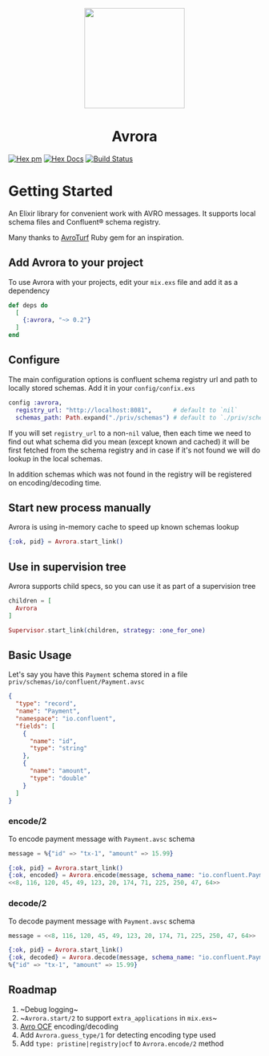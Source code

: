 <p align="center">
    <img id="avroraLogo" width=200 src="/assets/logo.png"/>
    <h1 align="center">Avrora</h1>
</p>

<span id="badges">

[![Hex pm](https://img.shields.io/hexpm/v/avrora.svg?style=flat)](https://hex.pm/packages/avrora)
[![Hex Docs](https://img.shields.io/badge/api-docs-blue.svg?style=flat)](https://hexdocs.pm/avrora)
[![Build Status](https://travis-ci.org/Strech/avrora.svg?branch=master)](https://travis-ci.org/Strech/avrora)

</span>

# Getting Started

An Elixir library for convenient work with AVRO messages.
It supports local schema files and Confluent® schema registry.

Many thanks to [AvroTurf](https://github.com/dasch/avro_turf) Ruby gem for an inspiration.

## Add Avrora to your project

To use Avrora with your projects, edit your `mix.exs` file and add it as a dependency

```elixir
def deps do
  [
    {:avrora, "~> 0.2"}
  ]
end
```

## Configure

The main configuration options is confluent schema registry url and path to
locally stored schemas. Add it in your `config/confix.exs`

```elixir
config :avrora,
  registry_url: "http://localhost:8081",      # default to `nil`
  schemas_path: Path.expand("./priv/schemas") # default to `./priv/schemas`
```

If you will set `registry_url` to a non-`nil` value, then each time we need to find
out what schema did you mean (except known and cached) it will be first fetched from the
schema registry and in case if it's not found we will do lookup in the local schemas.

In addition schemas which was not found in the registry
will be registered on encoding/decoding time.

## Start new process manually

Avrora is using in-memory cache to speed up known schemas lookup

```elixir
{:ok, pid} = Avrora.start_link()
```

## Use in supervision tree

Avrora supports child specs, so you can use it as part of a supervision tree

```elixir
children = [
  Avrora
]

Supervisor.start_link(children, strategy: :one_for_one)
```

## Basic Usage

Let's say you have this `Payment` schema stored in a file `priv/schemas/io/confluent/Payment.avsc`

```json
{
  "type": "record",
  "name": "Payment",
  "namespace": "io.confluent",
  "fields": [
    {
      "name": "id",
      "type": "string"
    },
    {
      "name": "amount",
      "type": "double"
    }
  ]
}
```

### encode/2

To encode payment message with `Payment.avsc` schema

```elixir
message = %{"id" => "tx-1", "amount" => 15.99}

{:ok, pid} = Avrora.start_link()
{:ok, encoded} = Avrora.encode(message, schema_name: "io.confluent.Payment")
<<8, 116, 120, 45, 49, 123, 20, 174, 71, 225, 250, 47, 64>>
```

### decode/2

To decode payment message with `Payment.avsc` schema

```elixir
message = <<8, 116, 120, 45, 49, 123, 20, 174, 71, 225, 250, 47, 64>>

{:ok, pid} = Avrora.start_link()
{:ok, decoded} = Avrora.decode(message, schema_name: "io.confluent.Payment")
%{"id" => "tx-1", "amount" => 15.99}
```

## Roadmap

1. ~Debug logging~
2. ~`Avrora.start/2` to support `extra_applications` in `mix.exs`~
3. [Avro OCF](https://avro.apache.org/docs/1.8.1/spec.html#Object+Container+Files) encoding/decoding
4. Add `Avrora.guess_type/1` for detecting encoding type used
5. Add `type: pristine|registry|ocf` to `Avrora.encode/2` method

